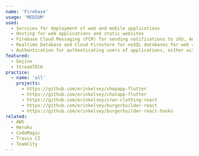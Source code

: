 ```yaml
---
name: 'Firebase'
usage: 'MEDIUM'
used:
  - Services for deployment of web and mobile applications
  - Hosting for web applications and static websites
  - Firebase Cloud Messaging (FCM) for sending notifications to iOS, Android and web applications
  - Realtime Database and Cloud Firestore for noSQL databases for web and mobile applications
  - Authentication for authenticating users of applications, either with email and password combinations, or Google SSO
featured:
  - Emjinx
  - StreamTECH
practice:
  - name: 'all'
    projects:
      - https://github.com/erinkelsey/shopapp-flutter
      - https://github.com/erinkelsey/chatapp-flutter
      - https://github.com/erinkelsey/crwn-clothing-react
      - https://github.com/erinkelsey/burgerbuilder-react
      - https://github.com/erinkelsey/burgerbuilder-react-hooks
related:
  - AWS
  - Heroku
  - CodeMagic
  - Travis CI
  - TeamCity
---
```

